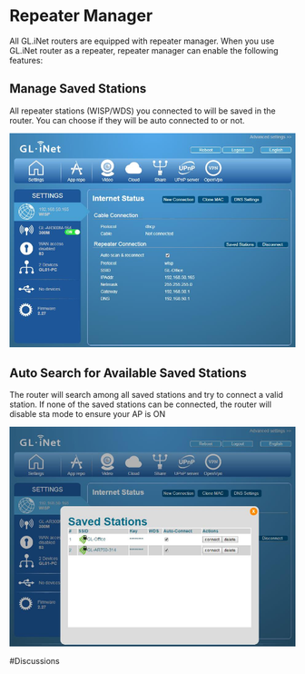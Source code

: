 # Repeater Manager

All GL.iNet routers are equipped with repeater manager. When you use GL.iNet router as a repeater, repeater manager can enable the following features:



## Manage Saved Stations

All repeater stations (WISP/WDS) you connected to will be saved in the router. You can choose if they will be auto connected to or not.

![Repeater Manager](src/repeater_manager/repeater_manager.jpg)



## Auto Search for Available Saved Stations

The router will search among all saved stations and try to connect a valid station. If none of the saved stations can be connected, the router will disable sta mode to ensure your AP is ON

![Repeater Manager](src/repeater_manager/repeater_manager1.jpg)



#Discussions